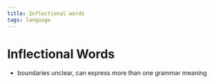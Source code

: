 ```yaml
---
title: Inflectional words
tags: language
---
```


# Inflectional Words
- boundaries unclear, can express more than one grammar meaning










